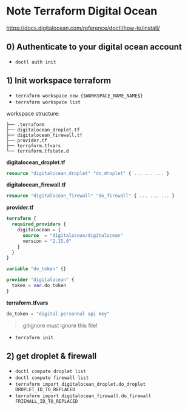 # Note Terraform Digital Ocean

https://docs.digitalocean.com/reference/doctl/how-to/install/

## 0) Authenticate to your digital ocean account
  - `doctl auth init` 

## 1) Init workspace terraform
  - `terraform workspace new {$WORKSPACE_NAME_NAME$}`
  - `terraform workspace list`
  
  workspace structure:
  ```
  ├── .terraform 
  ├── digitalocean_droplet.tf
  ├── digitalocean_firewall.tf
  ├── provider.tf
  ├── terraform.tfvars
  └── terraform.tfstate.d
  ```

  **digitalocean_droplet.tf**
  ```digitalocean_droplet.tf
  resource "digitalocean_droplet" "do_droplet" { ... ... ... }
  ```

  **digitalocean_firewall.tf**
  ```digitalocean_firewall.tf
  resource "digitalocean_firewall" "do_firewall" { ... ... ... }
  ```

  **provider.tf**
  ```provider.tf
  terraform {
    required_providers {
      digitalocean = {
        source  = "digitalocean/digitalocean"
        version = "2.15.0"
      }
    }
  }

  variable "do_token" {}

  provider "digitalocean" {
    token = var.do_token
  }
  ```

  **terraform.tfvars**
  ```terraform.tfvars
  do_token = "digital personnal api key"
  ```
  > .gitignore must ignore this file!

  - `terraform init`

## 2) get droplet & firewall
  - `doctl compute droplet list`
  - `doctl compute firewall list`
  - `terraform import digitalocean_droplet.do_droplet DROPLET_ID_TO_REPLACED`
  - `terraform import digitalocean_firewall.do_firewall FRIEWALL_ID_TO_REPLACED`
